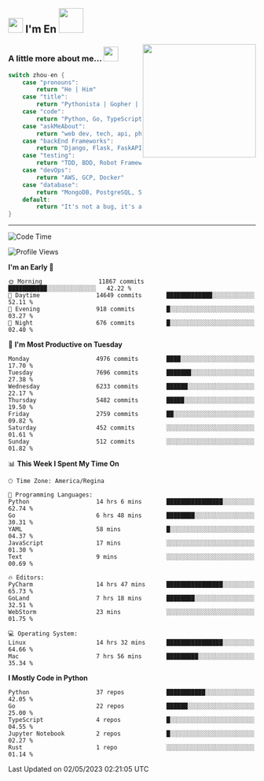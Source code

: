 <h2><img src="https://emojis.slackmojis.com/emojis/images/1531849430/4246/blob-sunglasses.gif?1531849430" width="30"/> I'm En <img src="https://media.giphy.com/media/12oufCB0MyZ1Go/giphy.gif" width="50"></h2>
<img align='right' src="https://media.giphy.com/media/M9gbBd9nbDrOTu1Mqx/giphy.gif" width="230">


### A little more about me... <img src="https://media.giphy.com/media/WUlplcMpOCEmTGBtBW/giphy.gif" width="30">  
<!--
```javascript
const zhou-en = {
    pronouns: "He" | "Him",
    title: "Pythonista" | "Gopher" | "Rustacean",
    code: ["Python", "Go", "Rust", "TypeScript"],
    askMeAbout: ["web dev", "tech", "app dev", "photography"],
    technologies: {
        backEnd: {
            python: ["Django", "Flask", "FaskAPI"],
            go: []
        },
        scraping: ["selenium", "scrapy", "spider"],
        testing: ["Robot Framework"],
        devOps: ["AWS", "Docker", "GCP", "Nginx"],
        databases: ["mongo", "postgresql", "sqlite"],
        misc: ["Firebase", "Heroku"]
    },
    architecture: ["Event Driven Architecture", "Microservices"],
    currentFocus: ["Temporal", "Rust"],
    funFact: "It's not a bug, it's a feature!"
};
```
  -->

```go
switch zhou-en {
    case "pronouns":
        return "He | Him"
    case "title":
        return "Pythonista | Gopher | Rustacean"
    case "code":
        return "Python, Go, TypeScript, Rust"
    case "askMeAbout":
        return "web dev, tech, api, photography, basketball"
    case "backEnd Frameworks":
        return "Django, Flask, FaskAPI, Temporal"
    case "testing":
        return "TDD, BDD, Robot Framework, pytest"
    case "devOps":
        return "AWS, GCP, Docker"
    case "database":
        return "MongoDB, PostgreSQL, Sqlit"
    default:
        return "It's not a bug, it's a feature!"
}
```




---
<!--START_SECTION:waka-->
![Code Time](http://img.shields.io/badge/Code%20Time-645%20hrs%2058%20mins-blue)

![Profile Views](http://img.shields.io/badge/Profile%20Views-19-blue)

**I'm an Early 🐤** 

```text
🌞 Morning                11867 commits       ███████████░░░░░░░░░░░░░░   42.22 % 
🌆 Daytime                14649 commits       █████████████░░░░░░░░░░░░   52.11 % 
🌃 Evening                918 commits         █░░░░░░░░░░░░░░░░░░░░░░░░   03.27 % 
🌙 Night                  676 commits         █░░░░░░░░░░░░░░░░░░░░░░░░   02.40 % 
```
📅 **I'm Most Productive on Tuesday** 

```text
Monday                   4976 commits        ████░░░░░░░░░░░░░░░░░░░░░   17.70 % 
Tuesday                  7696 commits        ███████░░░░░░░░░░░░░░░░░░   27.38 % 
Wednesday                6233 commits        ██████░░░░░░░░░░░░░░░░░░░   22.17 % 
Thursday                 5482 commits        █████░░░░░░░░░░░░░░░░░░░░   19.50 % 
Friday                   2759 commits        ██░░░░░░░░░░░░░░░░░░░░░░░   09.82 % 
Saturday                 452 commits         ░░░░░░░░░░░░░░░░░░░░░░░░░   01.61 % 
Sunday                   512 commits         ░░░░░░░░░░░░░░░░░░░░░░░░░   01.82 % 
```


📊 **This Week I Spent My Time On** 

```text
🕑︎ Time Zone: America/Regina

💬 Programming Languages: 
Python                   14 hrs 6 mins       ████████████████░░░░░░░░░   62.74 % 
Go                       6 hrs 48 mins       ████████░░░░░░░░░░░░░░░░░   30.31 % 
YAML                     58 mins             █░░░░░░░░░░░░░░░░░░░░░░░░   04.37 % 
JavaScript               17 mins             ░░░░░░░░░░░░░░░░░░░░░░░░░   01.30 % 
Text                     9 mins              ░░░░░░░░░░░░░░░░░░░░░░░░░   00.69 % 

🔥 Editors: 
PyCharm                  14 hrs 47 mins      ████████████████░░░░░░░░░   65.73 % 
GoLand                   7 hrs 18 mins       ████████░░░░░░░░░░░░░░░░░   32.51 % 
WebStorm                 23 mins             ░░░░░░░░░░░░░░░░░░░░░░░░░   01.75 % 

💻 Operating System: 
Linux                    14 hrs 32 mins      ████████████████░░░░░░░░░   64.66 % 
Mac                      7 hrs 56 mins       █████████░░░░░░░░░░░░░░░░   35.34 % 
```

**I Mostly Code in Python** 

```text
Python                   37 repos            ███████████░░░░░░░░░░░░░░   42.05 % 
Go                       22 repos            ██████░░░░░░░░░░░░░░░░░░░   25.00 % 
TypeScript               4 repos             █░░░░░░░░░░░░░░░░░░░░░░░░   04.55 % 
Jupyter Notebook         2 repos             █░░░░░░░░░░░░░░░░░░░░░░░░   02.27 % 
Rust                     1 repo              ░░░░░░░░░░░░░░░░░░░░░░░░░   01.14 % 
```




 Last Updated on 02/05/2023 02:21:05 UTC
<!--END_SECTION:waka-->
